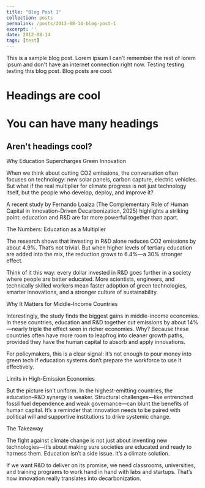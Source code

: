 ```yaml
---
title: "Blog Post 1"
collection: posts
permalink: /posts/2012-08-14-blog-post-1
excerpt: ''
date: 2012-08-14
tags: [test]
---
```




This is a sample blog post. Lorem ipsum I can't remember the rest of lorem ipsum and don't have an internet connection right now. Testing testing testing this blog post. Blog posts are cool.

Headings are cool
======

You can have many headings
======

Aren't headings cool?
------

Why Education Supercharges Green Innovation

When we think about cutting CO2 emissions, the conversation often focuses on technology: new solar panels, carbon capture, electric vehicles. But what if the real multiplier for climate progress is not just technology itself, but the people who develop, deploy, and improve it?

A recent study by Fernando Loaiza (The Complementary Role of Human Capital in Innovation-Driven Decarbonization, 2025) highlights a striking point: education and R&D are far more powerful together than apart.

The Numbers: Education as a Multiplier

The research shows that investing in R&D alone reduces CO2 emissions by about 4.9%. That’s not trivial. But when higher levels of tertiary education are added into the mix, the reduction grows to 6.4%—a 30% stronger effect.

Think of it this way: every dollar invested in R&D goes further in a society where people are better educated. More scientists, engineers, and technically skilled workers mean faster adoption of green technologies, smarter innovations, and a stronger culture of sustainability.

Why It Matters for Middle-Income Countries

Interestingly, the study finds the biggest gains in middle-income economies. In these countries, education and R&D together cut emissions by about 14%—nearly triple the effect seen in richer economies. Why? Because these countries often have more room to leapfrog into cleaner growth paths, provided they have the human capital to absorb and apply innovations.

For policymakers, this is a clear signal: it’s not enough to pour money into green tech if education systems don’t prepare the workforce to use it effectively.

Limits in High-Emission Economies

But the picture isn’t uniform. In the highest-emitting countries, the education–R&D synergy is weaker. Structural challenges—like entrenched fossil fuel dependence and weak governance—can blunt the benefits of human capital. It’s a reminder that innovation needs to be paired with political will and supportive institutions to drive systemic change.

The Takeaway

The fight against climate change is not just about inventing new technologies—it’s about making sure societies are educated and ready to harness them. Education isn’t a side issue. It’s a climate solution.

If we want R&D to deliver on its promise, we need classrooms, universities, and training programs to work hand in hand with labs and startups. That’s how innovation really translates into decarbonization.

